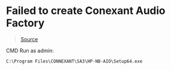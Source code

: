# Failed to create Conexant Audio Factory
> [Source](https://www.youtube.com/watch?v=E-LGH-ObgKg)

CMD Run as admin:
```
C:\Program Files\CONNEXANT\SA3\HP-NB-AIO\Setup64.exe
```